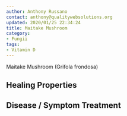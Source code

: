 ```yaml
---
author: Anthony Russano
contact: anthony@qualitywebsolutions.org
updated: 2020/01/25 22:34:24
title: Maitake Mushroom
category:
- Fungii
tags:
- Vitamin D
---
```

Maitake Mushroom (Grifola frondosa)

## Healing Properties

## Disease / Symptom Treatment

[^1]: **Study Type:** Animal Study, Commentary, Human Study: In Vitro - In Vivo - In Silico, Human: Case Report, Meta Analysis, Review<br>**Title:** <br>**Author(s):**  <br>**Institution(s):** <br>**Publication:** <i> </i><br>**Date:** <br>**Abstract:** <i> </i><br>**Link:** [Source]()<br>**Citations:**

[^5]: **Study Type:** Animal Study, Commentary, Human Study: In Vitro - In Vivo - In Silico, Human: Case Report, Meta Analysis, Review<br>**Title:** <br>**Author(s):**  <br>**Institution(s):** <br>**Publication:** <i> </i><br>**Date:** <br>**Abstract:** <i> </i><br>**Link:** [Source]()<br>**Citations:**